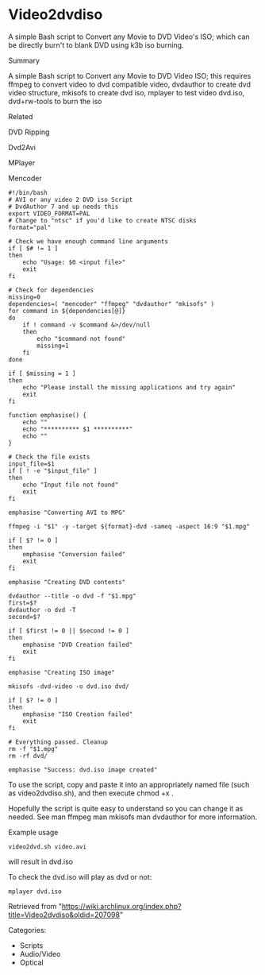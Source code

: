 Video2dvdiso
============

A simple Bash script to Convert any Movie to DVD Video's ISO; which can
be directly burn't to blank DVD using k3b iso burning.

Summary

A simple Bash script to Convert any Movie to DVD Video ISO; this
requires ffmpeg to convert video to dvd compatible video, dvdauthor to
create dvd video structure, mkisofs to create dvd iso, mplayer to test
video dvd.iso, dvd+rw-tools to burn the iso

Related

DVD Ripping

Dvd2Avi

MPlayer

Mencoder

    #!/bin/bash  
    # AVI or any video 2 DVD iso Script  
    # DvdAuthor 7 and up needs this
    export VIDEO_FORMAT=PAL  
    # Change to "ntsc" if you'd like to create NTSC disks  
    format="pal"  
      
    # Check we have enough command line arguments  
    if [ $# != 1 ]  
    then  
        echo "Usage: $0 <input file>"  
        exit  
    fi  
      
    # Check for dependencies  
    missing=0  
    dependencies=( "mencoder" "ffmpeg" "dvdauthor" "mkisofs" )  
    for command in ${dependencies[@]}  
    do  
        if ! command -v $command &>/dev/null  
        then  
            echo "$command not found"  
            missing=1  
        fi  
    done  
      
    if [ $missing = 1 ]  
    then  
        echo "Please install the missing applications and try again"  
        exit  
    fi  
      
    function emphasise() {  
        echo ""  
        echo "********** $1 **********"  
        echo ""  
    }  
      
    # Check the file exists  
    input_file=$1  
    if [ ! -e "$input_file" ]  
    then  
        echo "Input file not found"  
        exit  
    fi  
      
    emphasise "Converting AVI to MPG"  
      
    ffmpeg -i "$1" -y -target ${format}-dvd -sameq -aspect 16:9 "$1.mpg"
      
    if [ $? != 0 ]  
    then  
        emphasise "Conversion failed"  
        exit  
    fi  
      
    emphasise "Creating DVD contents"  

    dvdauthor --title -o dvd -f "$1.mpg"
    first=$?  
    dvdauthor -o dvd -T  
    second=$?  
      
    if [ $first != 0 || $second != 0 ]  
    then  
        emphasise "DVD Creation failed"  
        exit  
    fi  
      
    emphasise "Creating ISO image"  
      
    mkisofs -dvd-video -o dvd.iso dvd/  
      
    if [ $? != 0 ]  
    then  
        emphasise "ISO Creation failed"  
        exit  
    fi  
      
    # Everything passed. Cleanup  
    rm -f "$1.mpg"
    rm -rf dvd/  
      
    emphasise "Success: dvd.iso image created"  

To use the script, copy and paste it into an appropriately named file
(such as video2dvdiso.sh), and then execute chmod +x <file>.

Hopefully the script is quite easy to understand so you can change it as
needed. See man ffmpeg man mkisofs man dvdauthor for more information.

Example usage

    video2dvd.sh video.avi

will result in dvd.iso

To check the dvd.iso will play as dvd or not:

    mplayer dvd.iso

Retrieved from
"https://wiki.archlinux.org/index.php?title=Video2dvdiso&oldid=207098"

Categories:

-   Scripts
-   Audio/Video
-   Optical
